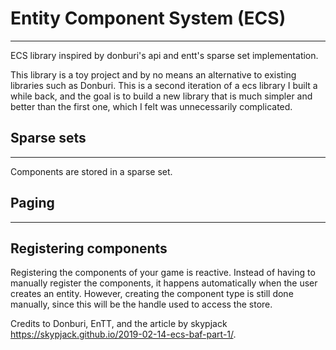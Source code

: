 # Entity Component System (ECS)
---
ECS library inspired by donburi's api and entt's sparse set implementation.

This library is a toy project and by no means an alternative to existing libraries such as Donburi. 
This is a second iteration of a ecs library I built a while back, and the goal is to build a new library
that is much simpler and better than the first one, which I felt was unnecessarily complicated.

## Sparse sets
---
Components are stored in a sparse set. 

## Paging
---

## Registering components
Registering the components of your game is reactive. Instead of having to manually register the components,
it happens automatically when the user creates an entity. However, creating the component type is still
done manually, since this will be the handle used to access the store.


Credits to Donburi, EnTT, and the article by skypjack https://skypjack.github.io/2019-02-14-ecs-baf-part-1/.

